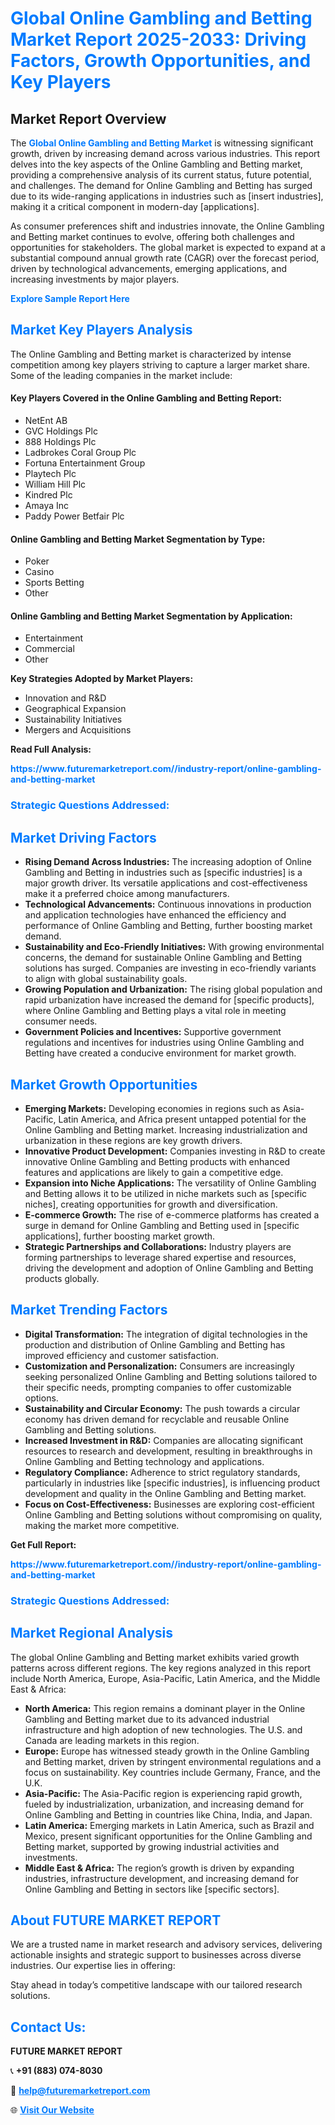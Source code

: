 <h1 style="color: #007BFF;">Global Online Gambling and Betting Market Report 2025-2033: Driving Factors, Growth Opportunities, and Key Players</h1>

<section id="overview">
<h2>Market Report Overview</h2>
<p>The <a href="https://www.futuremarketreport.com//industry-report/online-gambling-and-betting-market" style="color: #007BFF; text-decoration: none;"><strong>Global Online Gambling and Betting Market</strong></a> is witnessing significant growth, driven by increasing demand across various industries. This report delves into the key aspects of the Online Gambling and Betting market, providing a comprehensive analysis of its current status, future potential, and challenges. The demand for Online Gambling and Betting has surged due to its wide-ranging applications in industries such as [insert industries], making it a critical component in modern-day [applications].</p>
<p>As consumer preferences shift and industries innovate, the Online Gambling and Betting market continues to evolve, offering both challenges and opportunities for stakeholders. The global market is expected to expand at a substantial compound annual growth rate (CAGR) over the forecast period, driven by technological advancements, emerging applications, and increasing investments by major players.</p>
</section>

<section id="overview">
<p><a href="https://www.futuremarketreport.com//request-sample/reportId=51630" style="color: #007BFF; text-decoration: none;"><strong>Explore Sample Report Here</strong></a></p>
</section>

<section id="key-players">
<h2 style="color: #007BFF;">Market Key Players Analysis</h2>
<p>The Online Gambling and Betting market is characterized by intense competition among key players striving to capture a larger market share. Some of the leading companies in the market include:</p>
<h4>Key Players Covered in the Online Gambling and Betting Report:</h4>
<ul><li>NetEnt AB</li><li>GVC Holdings Plc</li><li>888 Holdings Plc</li><li>Ladbrokes Coral Group Plc</li><li>Fortuna Entertainment Group</li><li>Playtech Plc</li><li>William Hill Plc</li><li>Kindred Plc</li><li>Amaya Inc</li><li>Paddy Power Betfair Plc</li></ul>
<h4>Online Gambling and Betting Market Segmentation by Type:</h4>
<ul><li>Poker</li><li>Casino</li><li>Sports Betting</li><li>Other</li></ul>

<h4>Online Gambling and Betting Market Segmentation by Application:</h4>
<ul><li>Entertainment</li><li>Commercial</li><li>Other</li></ul>
<p><strong>Key Strategies Adopted by Market Players:</strong></p>
<ul>
<li>Innovation and R&D</li>
<li>Geographical Expansion</li>
<li>Sustainability Initiatives</li>
<li>Mergers and Acquisitions</li>
</ul>
</section>

<section>
<p><strong>Read Full Analysis: </strong></p><a href="https://www.futuremarketreport.com//industry-report/online-gambling-and-betting-market" style="color: #007BFF; text-decoration: none;"><strong>https://www.futuremarketreport.com//industry-report/online-gambling-and-betting-market</strong></a>
<h3 style="color: #007BFF;">Strategic Questions Addressed:</h3>
</section>

<section id="driving-factors">
<h2 style="color: #007BFF;">Market Driving Factors</h2>
<ul>
<li><strong>Rising Demand Across Industries:</strong> The increasing adoption of Online Gambling and Betting in industries such as [specific industries] is a major growth driver. Its versatile applications and cost-effectiveness make it a preferred choice among manufacturers.</li>
<li><strong>Technological Advancements:</strong> Continuous innovations in production and application technologies have enhanced the efficiency and performance of Online Gambling and Betting, further boosting market demand.</li>
<li><strong>Sustainability and Eco-Friendly Initiatives:</strong> With growing environmental concerns, the demand for sustainable Online Gambling and Betting solutions has surged. Companies are investing in eco-friendly variants to align with global sustainability goals.</li>
<li><strong>Growing Population and Urbanization:</strong> The rising global population and rapid urbanization have increased the demand for [specific products], where Online Gambling and Betting plays a vital role in meeting consumer needs.</li>
<li><strong>Government Policies and Incentives:</strong> Supportive government regulations and incentives for industries using Online Gambling and Betting have created a conducive environment for market growth.</li>
</ul>
</section>

<section id="growth-opportunities">
<h2 style="color: #007BFF;">Market Growth Opportunities</h2>
<ul>
<li><strong>Emerging Markets:</strong> Developing economies in regions such as Asia-Pacific, Latin America, and Africa present untapped potential for the Online Gambling and Betting market. Increasing industrialization and urbanization in these regions are key growth drivers.</li>
<li><strong>Innovative Product Development:</strong> Companies investing in R&D to create innovative Online Gambling and Betting products with enhanced features and applications are likely to gain a competitive edge.</li>
<li><strong>Expansion into Niche Applications:</strong> The versatility of Online Gambling and Betting allows it to be utilized in niche markets such as [specific niches], creating opportunities for growth and diversification.</li>
<li><strong>E-commerce Growth:</strong> The rise of e-commerce platforms has created a surge in demand for Online Gambling and Betting used in [specific applications], further boosting market growth.</li>
<li><strong>Strategic Partnerships and Collaborations:</strong> Industry players are forming partnerships to leverage shared expertise and resources, driving the development and adoption of Online Gambling and Betting products globally.</li>
</ul>
</section>

<section id="trending-factors">
<h2 style="color: #007BFF;">Market Trending Factors</h2>
<ul>
<li><strong>Digital Transformation:</strong> The integration of digital technologies in the production and distribution of Online Gambling and Betting has improved efficiency and customer satisfaction.</li>
<li><strong>Customization and Personalization:</strong> Consumers are increasingly seeking personalized Online Gambling and Betting solutions tailored to their specific needs, prompting companies to offer customizable options.</li>
<li><strong>Sustainability and Circular Economy:</strong> The push towards a circular economy has driven demand for recyclable and reusable Online Gambling and Betting solutions.</li>
<li><strong>Increased Investment in R&D:</strong> Companies are allocating significant resources to research and development, resulting in breakthroughs in Online Gambling and Betting technology and applications.</li>
<li><strong>Regulatory Compliance:</strong> Adherence to strict regulatory standards, particularly in industries like [specific industries], is influencing product development and quality in the Online Gambling and Betting market.</li>
<li><strong>Focus on Cost-Effectiveness:</strong> Businesses are exploring cost-efficient Online Gambling and Betting solutions without compromising on quality, making the market more competitive.</li>
</ul>
</section>

<section>
<p><strong>Get Full Report: </strong></p><a href="https://www.futuremarketreport.com//industry-report/online-gambling-and-betting-market" style="color: #007BFF; text-decoration: none;"><strong>https://www.futuremarketreport.com//industry-report/online-gambling-and-betting-market</strong></a>
<h3 style="color: #007BFF;">Strategic Questions Addressed:</h3>
</section>


<section id="regional-analysis">
<h2 style="color: #007BFF;">Market Regional Analysis</h2>
<p>The global Online Gambling and Betting market exhibits varied growth patterns across different regions. The key regions analyzed in this report include North America, Europe, Asia-Pacific, Latin America, and the Middle East & Africa:</p>
<ul>
<li><strong>North America:</strong> This region remains a dominant player in the Online Gambling and Betting market due to its advanced industrial infrastructure and high adoption of new technologies. The U.S. and Canada are leading markets in this region.</li>
<li><strong>Europe:</strong> Europe has witnessed steady growth in the Online Gambling and Betting market, driven by stringent environmental regulations and a focus on sustainability. Key countries include Germany, France, and the U.K.</li>
<li><strong>Asia-Pacific:</strong> The Asia-Pacific region is experiencing rapid growth, fueled by industrialization, urbanization, and increasing demand for Online Gambling and Betting in countries like China, India, and Japan.</li>
<li><strong>Latin America:</strong> Emerging markets in Latin America, such as Brazil and Mexico, present significant opportunities for the Online Gambling and Betting market, supported by growing industrial activities and investments.</li>
<li><strong>Middle East & Africa:</strong> The region’s growth is driven by expanding industries, infrastructure development, and increasing demand for Online Gambling and Betting in sectors like [specific sectors].</li>
</ul>
</section>

<footer>
<h2 style="color: #007BFF;">About FUTURE MARKET REPORT</h2>
<p>We are a trusted name in market research and advisory services, delivering actionable insights and strategic support to businesses across diverse industries. Our expertise lies in offering:</p>

<p>Stay ahead in today’s competitive landscape with our tailored research solutions.</p>

<h2 style="color: #007BFF;">Contact Us:</h2>
<p><strong>FUTURE MARKET REPORT</strong></p>
<p>📞 <strong>+91 (883) 074-8030</strong></p>
<p>📧 <strong><a href="mailto:help@futuremarketreport.com" style="color: #007BFF;">help@futuremarketreport.com</a></strong></p>
<p>🌐 <strong><a href="https://www.futuremarketreport.com/" style="color: #007BFF;">Visit Our Website</a></strong></p>
</footer>
